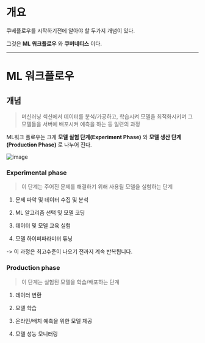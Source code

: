 # 개요

쿠베플로우를 시작하기전에 알아야 할 두가지 개념이 있다.

그것은 __ML 워크플로우__ 와 __쿠버네티스__ 이다.

---

# ML 워크플로우

## 개념

> 머신러닝 섹션에서 데이터를 분석/가공하고, 학습시켜 모델을 최적화시키며 그 모델들을 서버에 배포시켜 예측을 하는 등 일련의 과정

ML워크 플로우는 크게 __모델 실험 단계(Experiment Phase)__ 와 __모델 생산 단계(Production Phase)__ 로 나누어 진다.

![image](https://user-images.githubusercontent.com/54052704/223021397-6644e1f8-dc26-40df-9dc5-c4fe21564f76.png)

### Experimental phase

> 이 단계는 주어진 문제를 해결하기 위해 사용될 모델을 실험하는 단계

1. 문제 파악 및 데이터 수집 및 분석

2. ML 알고리즘 선택 및 모델 코딩

3. 데이터 및 모델 교육 실험

4. 모델 하이퍼파라미터 튜닝

-> 이 과정은 최고수준이 나오기 전까지 계속 반복됩니다.

### Production  phase

> 이 단계는 실험된 모델을 학습/배포하는 단계

1. 데이터 변환

2. 모델 학습

3. 온라인/배치 예측을 위한 모델 제공

4. 모델 성능 모니터링

